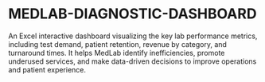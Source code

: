 # MEDLAB-DIAGNOSTIC-DASHBOARD
An Excel interactive dashboard visualizing the key lab performance metrics, including test demand, patient retention, revenue by category, and turnaround times. It helps MedLab identify inefficiencies, promote underused services, and make data-driven decisions to improve operations and patient experience.
